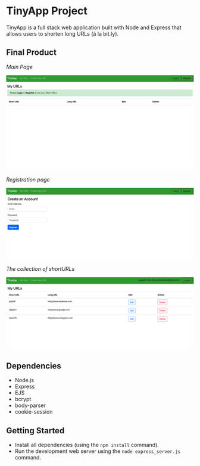 # TinyApp Project

TinyApp is a full stack web application built with Node and Express that allows users to shorten long URLs (à la bit.ly).

## Final Product

*Main Page*

!["Main Page"](https://github.com/ElenaCherpakova/tinyapp/blob/2d1727c91d898d11c0b2a7f0b0f9f1a6471b44ba/docs/page01.png)

*Registration page*

!["Registration page"](https://github.com/ElenaCherpakova/tinyapp/blob/adc6610950265046b4d70c93b07a0e220baa3efc/docs/page02.png)

*The collection of shortURLs*

!["The collection of shortURLs"](https://github.com/ElenaCherpakova/tinyapp/blob/adc6610950265046b4d70c93b07a0e220baa3efc/docs/page03.png)

## Dependencies

- Node.js
- Express
- EJS
- bcrypt
- body-parser
- cookie-session

## Getting Started

- Install all dependencies (using the `npm install` command).
- Run the development web server using the `node express_server.js` command.